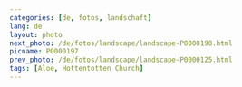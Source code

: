 ```yaml
---
categories: [de, fotos, landschaft]
lang: de
layout: photo
next_photo: /de/fotos/landscape/landscape-P0000190.html
picname: P0000197
prev_photo: /de/fotos/landscape/landscape-P0000125.html
tags: [Aloe, Hottentotten Church]
---
```


